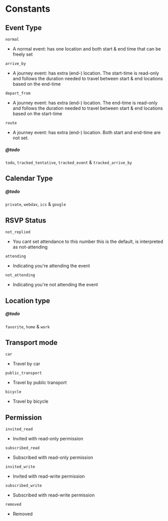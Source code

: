 # Constants

## Event Type

``normal``

* A normal event: has one location and both start & end time that can be freely set

``arrive_by``

* A journey event: has extra (end-) location. The start-time is read-only and follows the duration needed to travel between start & end locations based on the end-time

``depart_from``

* A journey event: has extra (end-) location. The end-time is read-only and follows the duration needed to travel between start & end locations based on the start-time

``route``

* A journey event: has extra (end-) location. Both start and end-time are not set.

##### @todo

``todo``, ``tracked_tentative``, ``tracked_event`` & ``tracked_arrive_by``


## Calendar Type

##### @todo

``private``, ``webdav``, ``ics`` & ``google``

## RSVP Status

``not_replied``

* You cant set attendance to this number this is the default, is interpreted as not-attending

``attending``

* Indicating you're attending the event

``not_attending``

* Indicating you're not attending the event

## Location type

##### @todo

``favorite``, ``home`` & ``work``

## Transport mode

``car``

* Travel by car

``public_transport``

* Travel by public transport

``bicycle``

* Travel by bicycle

## Permission

``invited_read``

* Invited with read-only permission

``subscribed_read``

* Subscribed with read-only permission

``invited_write`` 

* Invited with read-write permission

``subscribed_write``

* Subscribed with read-write permission

``removed``

* Removed